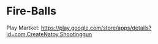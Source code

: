 # Fire-Balls
Play Martket: https://play.google.com/store/apps/details?id=com.CreateNatoy.Shootinggun
